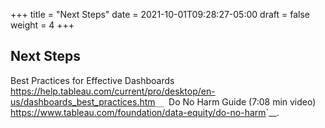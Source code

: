 +++
title = "Next Steps"
date = 2021-10-01T09:28:27-05:00
draft = false
weight = 4
+++

## Next Steps

Best Practices for Effective Dashboards <https://help.tableau.com/current/pro/desktop/en-us/dashboards_best_practices.htm>`__
`Do No Harm Guide (7:08 min video) <https://www.tableau.com/foundation/data-equity/do-no-harm>`__.